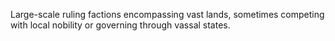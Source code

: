 Large-scale ruling factions encompassing vast lands, sometimes competing with local nobility or governing through vassal states.